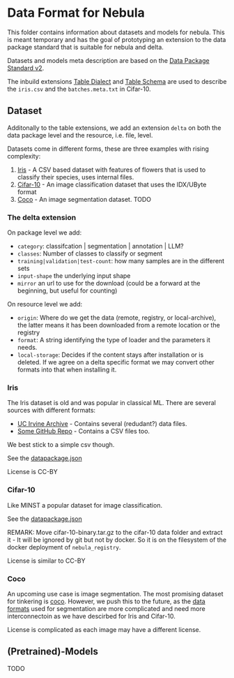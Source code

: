# Data Format for Nebula

This folder contains information about datasets and models for nebula. This is meant temporary and has the goal of prototyping an extension to the data package standard that is suitable for nebula and delta. 

Datasets and models meta description are based on the [Data Package Standard v2](https://datapackage.org/standard/data-package/).

The inbuild extensions [Table Dialect](https://datapackage.org/standard/table-dialect/) and [Table Schema](https://datapackage.org/standard/table-schema/) are used to describe the `iris.csv` and the `batches.meta.txt` in Cifar-10.

## Dataset

Additonally to the table extensions, we add an extension `delta` on both the data package level and the resource, i.e. file, level.

Datasets come in different forms, these are three examples with rising complexity:

1. [Iris]() - A CSV based dataset with features of flowers that is used to classify their species, uses internal files.
2. [Cifar-10](https://www.cs.toronto.edu/~kriz/cifar.html) - An image classification dataset that uses the IDX/UByte format 
3. [Coco](https://cocodataset.org/#home) - An image segmentation dataset. TODO

### The delta extension

On package level we add:

- `category`: classifcation | segmentation | annotation | LLM?
- `classes`: Number of classes to classify or segment
- `training|validation|test-count`: how many samples are in the different sets
- `input-shape` the underlying input shape
- `mirror` an url to use for the download (could be a forward at the beginning, but useful for counting)

On resource level we add:

- `origin`: Where do we get the data (remote, registry, or local-archive), the latter means it has been downloaded from a remote location or the registry
- `format`: A string identifying the type of loader and the parameters it needs.
- `local-storage`: Decides if the content stays after installation or is deleted. If we agree on a delta specific format we may convert other formats into that when installing it.

### Iris

The Iris dataset is old and was popular in classical ML. There are several sources with different formats:

- [UC Irvine Archive](https://archive.ics.uci.edu/dataset/53/iris) - Contains several (redudant?) data files.
- [Some GitHub Repo](https://gist.github.com/curran/a08a1080b88344b0c8a7) - Contains a CSV files too.

We best stick to a simple csv though.

See the [datapackage.json](./iris/datapackage.json)

License is CC-BY

### Cifar-10

Like MINST a popular dataset for image classification. 

See the [datapackage.json](./cifar10/datapackage.json)

REMARK: Move cifar-10-binary.tar.gz to the cifar-10 data folder and extract it - It will be ignored by git but not by docker. So it is on the filesystem of the docker deployment of `nebula_registry`.

License is similar to CC-BY

### Coco

An upcoming use case is image segmentation. The most promising dataset for tinkering is [coco](https://cocodataset.org/#home). However, we push this to the future, as the [data formats](https://cocodataset.org/#format-data) used for segmentation are more complicated and need more interconnectoin as we have descirbed for Iris and Cifar-10.

License is complicated as each image may have a different license.

## (Pretrained)-Models

TODO